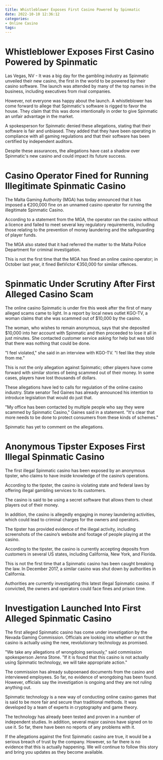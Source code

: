 ```yaml
---
title: Whistleblower Exposes First Casino Powered by Spinmatic
date: 2022-10-10 12:36:12
categories:
- Online Casino
tags:
---
```



#  Whistleblower Exposes First Casino Powered by Spinmatic

Las Vegas, NV - It was a big day for the gambling industry as Spinmatic unveiled their new casino, the first in the world to be powered by their casino software. The launch was attended by many of the top names in the business, including executives from rival companies.

However, not everyone was happy about the launch. A whistleblower has come forward to allege that Spinmatic's software is rigged to favor the house. They claim that this was done intentionally in order to give Spinmatic an unfair advantage in the market.

A spokesperson for Spinmatic denied these allegations, stating that their software is fair and unbiased. They added that they have been operating in compliance with all gaming regulations and that their software has been certified by independent auditors.

Despite these assurances, the allegations have cast a shadow over Spinmatic's new casino and could impact its future success.

#  Casino Operator Fined for Running Illegitimate Spinmatic Casino

The Malta Gaming Authority (MGA) has today announced that it has imposed a €200,000 fine on an unnamed casino operator for running the illegitimate Spinmatic Casino.

According to a statement from the MGA, the operator ran the casino without a licence and failed to meet several key regulatory requirements, including those relating to the prevention of money laundering and the safeguarding of player funds.

The MGA also stated that it had referred the matter to the Malta Police Department for criminal investigation.

This is not the first time that the MGA has fined an online casino operator; in October last year, it fined BetVictor €350,000 for similar offences.

#  Spinmatic Under Scrutiny After First Alleged Casino Scam

The online casino Spinmatic is under fire this week after the first of many alleged scams came to light. In a report by local news outlet KGO-TV, a woman claims that she was scammed out of $10,000 by the casino.

The woman, who wishes to remain anonymous, says that she deposited $10,000 into her account with Spinmatic and then proceeded to lose it all in just minutes. She contacted customer service asking for help but was told that there was nothing that could be done.

"I feel violated," she said in an interview with KGO-TV. "I feel like they stole from me."

This is not the only allegation against Spinmatic; other players have come forward with similar stories of being scammed out of their money. In some cases, players have lost thousands of dollars.

These allegations have led to calls for regulation of the online casino industry. State senator Ted Gaines has already announced his intention to introduce legislation that would do just that.

"My office has been contacted by multiple people who say they were scammed by Spinmatic Casino," Gaines said in a statement. "It's clear that more needs to be done to protect consumers from these kinds of schemes."

Spinmatic has yet to comment on the allegations.

#  Anonymous Tipster Exposes First Illegal Spinmatic Casino

The first illegal Spinmatic casino has been exposed by an anonymous tipster, who claims to have inside knowledge of the casino’s operations.

According to the tipster, the casino is violating state and federal laws by offering illegal gambling services to its customers.

The casino is said to be using a secret software that allows them to cheat players out of their money.

In addition, the casino is allegedly engaging in money laundering activities, which could lead to criminal charges for the owners and operators.

The tipster has provided evidence of the illegal activity, including screenshots of the casino’s website and footage of people playing at the casino.

According to the tipster, the casino is currently accepting deposits from customers in several US states, including California, New York, and Florida.

This is not the first time that a Spinmatic casino has been caught breaking the law. In December 2017, a similar casino was shut down by authorities in California.

Authorities are currently investigating this latest illegal Spinmatic casino. If convicted, the owners and operators could face fines and prison time.

#  Investigation Launched Into First Alleged Spinmatic Casino

The first alleged Spinmatic casino has come under investigation by the Nevada Gaming Commission. Officials are looking into whether or not the casino is actually using the new, revolutionary technology as promised.

"We take any allegations of wrongdoing seriously," said commission spokesperson Jenna Stone. "If it is found that this casino is not actually using Spinmatic technology, we will take appropriate action."

The commission has already subpoenaed documents from the casino and interviewed employees. So far, no evidence of wrongdoing has been found. However, officials say the investigation is ongoing and they are not ruling anything out.

Spinmatic technology is a new way of conducting online casino games that is said to be more fair and secure than traditional methods. It was developed by a team of experts in cryptography and game theory.

The technology has already been tested and proven in a number of independent studies. In addition, several major casinos have signed on to use it. So far, there have been no reports of any problems with it.

If the allegations against the first Spinmatic casino are true, it would be a serious breach of trust by the company. However, so far there is no evidence that this is actually happening. We will continue to follow this story and bring you updates as they become available.